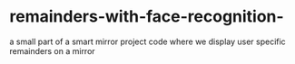# remainders-with-face-recognition-
a small part of a smart mirror project code where we display user specific remainders on a mirror 
